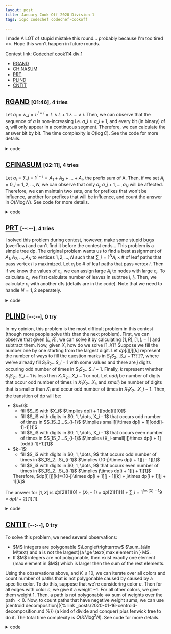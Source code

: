 ```yaml
---
layout: post
title: January Cook-Off 2020 Division 1 
tags: icpc codechef codechef-cookoff

---
```


I made A LOT of stupid mistake this round... probably because I'm too tired ><. Hope this won't happen in future rounds.

Contest link: [Codechef cook114 div 1](https://www.codechef.com/COOK114A)

+ [RGAND](#a-hrefhttpswwwcodechefcomcook114aproblemsrgandrganda-span-stylefont-sizemedium0146-4-triesspan)
+ [CHINASUM](#a-hrefhttpswwwcodechefcomcook114aproblemscfinasumcfinasuma-span-stylefont-sizemedium0211-4-triesspan)
+ [PRT](#a-hrefhttpswwwcodechefcomcook114aproblemsprtprta-span-stylefont-sizemedium-----4-triesspan)
+ [PLIND](#a-hrefhttpswwwcodechefcomcook114aproblemsplindplinda-span-stylefont-sizemedium-----0-tryspan)
+ [CNTIT](#a-hrefhttpswwwcodechefcomcook114aproblemscntitcntita-span-stylefont-sizemedium-----0-tryspan)

## [RGAND](https://www.codechef.com/COOK114A/problems/RGAND) <span style="font-size:medium;">[01:46], 4 tries</span>

Let $a_i=\land\_{j=L}^{j=i}=L\land L+1 \land \dots \land i$. Then, we can observe that the sequence of $a$ is non-increasing i.e. $a\_i \ge a\_{i+1}$, and every bit (in binary) of $a_i$ will only appear in a continuous segment. Therefore, we can calculate the answer bit by bit. The time complexity is $O(\log C)$. See the code for more details.

<details><summary>code</summary>

```cpp
{% include code-snippets/2020-01-20-codechef-cook114/RGAND.cpp %}
```

</details>

## [CFINASUM](https://www.codechef.com/COOK114A/problems/CFINASUM) <span style="font-size:medium;">[02:11], 4 tries</span>

Let $a_i=\sum\_{j=1}^{j=i}=A_1+A_2+\dots+A_i$, the prefix sum of A. Then, if we set $A_j=0,j=1,2,\dots,N$, we can observe that only $a_j, a\_{j+1}, \dots, a_N$ will be affected. Therefore, we can maintain two sets, one for prefixes that won't be influence, another for prefixes that will be influence, and count the answer in $O(N\log N)$. See code for more details.

<details><summary>code</summary>

```cpp
{% include code-snippets/2020-01-20-codechef-cook114/CFINASUM.cpp %}
```

</details>

## [PRT](https://www.codechef.com/COOK114A/problems/PRT) <span style="font-size:medium;">[--:--], 4 tries</span>

I solved this problem during contest, however, make some stupid bugs (overflow) and can't find it before the contest ends...
This problem is a simple tree dp. The original problem wants us to find a best assignment of $A_1, A_2, \dots, A_N$ to vertices $1, 2, \dots, N$ such that $\sum\_{i=1}^{N}A_i\times \text{# of leaf paths that pass vertex } i$ is maximized. Let $c_i$ be # of leaf paths that pass vertex $i$. Then if we know the values of $c_i$, we can assign large $A_i$ to nodes with large $c_i$. To calculate $c_i$, we first calculate number of leaves in subtree $i$, $l_i$. Then, we calculate $c_i$ with another dfs (details are in the code). Note that we need to handle $N=1, 2$ seperately.

<details><summary>code</summary>

```cpp
{% include code-snippets/2020-01-20-codechef-cook114/PRT.cpp %}
```

</details>

## [PLIND](https://www.codechef.com/COOK114A/problems/PLIND) <span style="font-size:medium;">[--:--], 0 try</span>

In my opinion, this problem is the most difficult problem in this contest (though more people solve this than the next problem). First, we can observe that given $[L, R]$, we can solve it by calculating $[1, R], [1, L - 1]$ and subtract them. Now, given $X$, how do we solve $[1, X]$? Suppose we fill the number one by one starting from the largest digit. Let $dp[i][j][k]$ represent the number of ways to fill the question marks in $S_1S_2...S\_{i-1}??.??$, where we've already fill $S_1S_2...S\_{i-1}$ with some values and there are $j$ digits occuring odd number of times in $S_1S_2...S\_{i-1}$. Finally, $k$ represent whether $S_1S_2...S\_{i-1}$ is less then $X_1X_2...X\_{i-1}$ or not. Let $odd_i$ be number of digits that occur odd number of times in $X_1X_2...X_i$, and $small_i$ be number of digits that is smaller than $X_i$ and occur odd number of times in $X_1X_2...X\_{i-1}$. Then, the transition of dp will be:

<ul>
  <li> $k=0$:
    <ul>
      <li>fill $S_i$ with $X_i$ $\implies dp[i + 1][odd[i]][0]$</li>
      <li>fill $S_i$ with digits in $0, 1, \dots, X_i - 1$ that occurs odd number of times in $S_1S_2...S_{i-1}$ $\implies small[i]\times dp[i + 1][odd[i-1]-1][1]$</li>
      <li>fill $S_i$ with digits in $0, 1, \dots, X_i - 1$ that occurs even number of times in $S_1S_2...S_{i-1}$ $\implies (X_i-small[i])\times dp[i + 1][odd[i-1]+1][1]$</li>
    </ul>
  </li>
  <li> $k=1$: 
    <ul> 
      <li>fill $S_i$ with digits in $0, 1, \dots, 9$ that occurs odd number of times in $S_1S_2...S\_{i-1}$ $\implies (10-j)\times dp[i + 1][j - 1][1]$ </li>
      <li>fill $S_i$ with digits in $0, 1, \dots, 9$ that occurs even number of times in $S_1S_2...S\_{i-1}$ $\implies j\times dp[i + 1][j + 1][1]$ </li>
    </ul>
  Therefore, $dp[i][j][k]=(10-j)\times dp[i + 1][j - 1][k] + j\times dp[i + 1][j + 1][k]$ 
  </li>
</ul>

The answer for $[1,X]$ is $dp[2][1][0]+(X_1-1)\times dp[2][1][1]+\sum\_{i=1}^{len(X)-1}9\times dp[i + 2][1][1]$.

<details><summary>code</summary>

```cpp
{% include code-snippets/2020-01-20-codechef-cook114/PLIND.cpp %}
```

</details>

## [CNTIT](https://www.codechef.com/COOK114A/problems/CNTIT) <span style="font-size:medium;">[--:--], 0 try</span>

To solve this problem, we need several observations:

<ul>
  <li> $M$ integers are polygonable $\Longleftrightarrow$ $\sum_{a\in M\text{ and a is not the largest}}a \ge \text{ max element in } M$.
  <li> If $M$ integers are not polygonable, then exist exactly one element (max element in $M$) which is larger then the sum of the rest elements.</li>
</ul>

Using the observations above, and $K\le 10$, we can iterate over all colors and count number of paths that is not polygonable caused by caused by a specific color.
To do this, suppose that we're considering color $c$. Then for all edges with color $c$, we give it a weight $-1$. For all other colors, we give them weight $1$. Then, a path is not polygonable $\Longleftrightarrow$ sum of weights over the path $<0$. Now, to count paths that have negetive weight sums, we can use [centroid decomposition]({% link _posts/2020-01-16-centroid-decomposition.md %}) (a kind of divide and conquer) plus fenwick tree to do it. The total time complexity is $O(KN\log^2N)$. See code for more details.


<details><summary>code</summary>

```cpp
{% include code-snippets/2020-01-20-codechef-cook114/CNTIT.cpp %}
```

</details>

